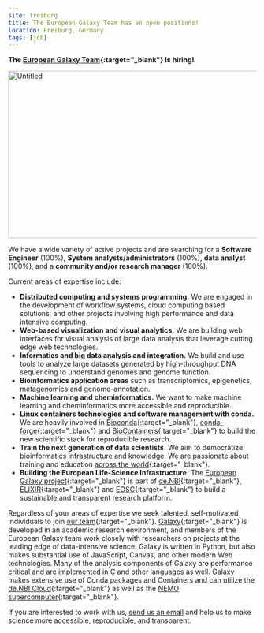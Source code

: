 ```yaml
---
site: freiburg
title: The European Galaxy Team has an open positions!
location: Freiburg, Germany
tags: [job]
---
```


**The [European Galaxy Team](https://usegalaxy-eu.github.io/freiburg){:target="_blank"} is hiring!**

<div class="multiple-img">
<a data-flickr-embed="true"  href="https://www.flickr.com/photos/134305289@N03/31768905991/in/album-72157671198874931/" title="Untitled"><img src="https://farm1.staticflickr.com/366/31768905991_508703bbeb_k.jpg" width="512" height="340" alt="Untitled"></a>
</div>

We have a wide variety of active projects and are searching for a **Software Engineer** (100%), **System analysts/administrators** (100%), **data analyst** (100%), and a **community and/or research manager** (100%).

Current areas of expertise include:

- **Distributed computing and systems programming.** We are engaged in the development of workflow systems, cloud computing based solutions, and other projects involving high performance and data intensive computing.
- **Web-based visualization and visual analytics.** We are building web interfaces for visual analysis of large data analysis that leverage cutting edge web technologies.
- **Informatics and big data analysis and integration.** We build and use tools to analyze large datasets generated by high-throughput DNA sequencing to understand genomes and genome function.
- **Bioinformatics application areas** such as transcriptomics, epigenetics, metagenomics and genome-annotation.
- **Machine learning and cheminformatics.** We want to make machine learning and cheminformatics more accessible and reproducible. 
- **Linux containers technologies and software management with conda.** We are heavily involved in [Bioconda](https://bioconda.github.io){:target="_blank"}, [conda-forge](https://conda-forge.org){:target="_blank"} and [BioContainers](https://biocontainers.pro){:target="_blank"} to build the new scientific stack for reproducible research.
- **Train the next generation of data scientists.** We aim to democratize bioinformatics infrastructure and knowledge. We are passionate about training and education [across the world](https://galaxyproject.eu/freiburg/events){:target="_blank"}.
- **Building the European Life-Science Infrastructure.** The [European Galaxy project](https://usegalaxy.eu){:target="_blank"} is part of [de.NBI](https://www.denbi.de){:target="_blank"}, [ELIXIR](https://www.elixir-europe.org){:target="_blank"} and [EOSC](https://ec.europa.eu/research/openscience/index.cfm?pg=open-science-cloud){:target="_blank"} to build a sustainable and transparent research platform.

Regardless of your areas of expertise we seek talented, self-motivated individuals to join [our team](https://galaxyproject.eu/freiburg/people){:target="_blank"}. [Galaxy](https://galaxyproject.org){:target="_blank"} is developed in an academic research environment, and members of the European Galaxy team work closely with researchers on projects at the leading edge of data-intensive science. Galaxy is written in Python, but also makes substantial use of JavaScript, Canvas, and other modern Web technologies. Many of the analysis components of Galaxy are performance critical and are implemented in C and other languages as well. Galaxy makes extensive use of Conda packages and Containers and can utilize the [de.NBI Cloud](https://www.denbi.de/cloud){:target="_blank"} as well as the [NEMO supercomputer](https://www.hpc.uni-freiburg.de/nemo){:target="_blank"}.

If you are interested to work with us, [send us an email](mailto:bioinf-jobs@informatik.uni-freiburg.de) and help us to make science more accessible, reproducible, and transparent.
